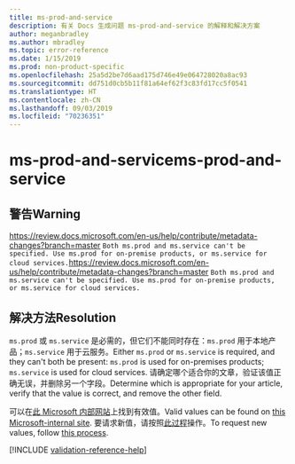 ```yaml
---
title: ms-prod-and-service
description: 有关 Docs 生成问题 ms-prod-and-service 的解释和解决方案
author: meganbradley
ms.author: mbradley
ms.topic: error-reference
ms.date: 1/15/2019
ms.prod: non-product-specific
ms.openlocfilehash: 25a5d2be7d6aad175d746e49e064728020a8ac93
ms.sourcegitcommit: dd751d0cb5b11f81a64ef62f3c83fd17cc5f0541
ms.translationtype: HT
ms.contentlocale: zh-CN
ms.lasthandoff: 09/03/2019
ms.locfileid: "70236351"
---
```

# <a name="ms-prod-and-service"></a><span data-ttu-id="4867f-103">ms-prod-and-service</span><span class="sxs-lookup"><span data-stu-id="4867f-103">ms-prod-and-service</span></span>

## <a name="warning"></a><span data-ttu-id="4867f-104">警告</span><span class="sxs-lookup"><span data-stu-id="4867f-104">Warning</span></span>
<span data-ttu-id="4867f-105">https://review.docs.microsoft.com/en-us/help/contribute/metadata-changes?branch=master `Both ms.prod and ms.service can't be specified. Use ms.prod for on-premise products, or ms.service for cloud services.`</span><span class="sxs-lookup"><span data-stu-id="4867f-105">https://review.docs.microsoft.com/en-us/help/contribute/metadata-changes?branch=master `Both ms.prod and ms.service can't be specified. Use ms.prod for on-premise products, or ms.service for cloud services.`</span></span>

## <a name="resolution"></a><span data-ttu-id="4867f-106">解决方法</span><span class="sxs-lookup"><span data-stu-id="4867f-106">Resolution</span></span>

<span data-ttu-id="4867f-107">`ms.prod` 或 `ms.service` 是必需的，但它们不能同时存在：`ms.prod` 用于本地产品；`ms.service` 用于云服务。</span><span class="sxs-lookup"><span data-stu-id="4867f-107">Either `ms.prod` or `ms.service` is required, and they can't both be present: `ms.prod` is used for on-premises products; `ms.service` is used for cloud services.</span></span> <span data-ttu-id="4867f-108">请确定哪个适合你的文章，验证该值正确无误，并删除另一个字段。</span><span class="sxs-lookup"><span data-stu-id="4867f-108">Determine which is appropriate for your article, verify that the value is correct, and remove the other field.</span></span>

<span data-ttu-id="4867f-109">可以在[此 Microsoft 内部网站](https://docsmetadatatool.azurewebsites.net/allowlists)上找到有效值。</span><span class="sxs-lookup"><span data-stu-id="4867f-109">Valid values can be found on [this Microsoft-internal site](https://docsmetadatatool.azurewebsites.net/allowlists).</span></span> <span data-ttu-id="4867f-110">要请求新值，请按照[此过程](https://review.docs.microsoft.com/en-us/help/contribute/metadata-changes?branch=master)操作。</span><span class="sxs-lookup"><span data-stu-id="4867f-110">To request new values, follow [this process](https://review.docs.microsoft.com/en-us/help/contribute/metadata-changes?branch=master).</span></span>

<!--make sure to add this file to your includes folder and verify the path-->
[!INCLUDE [validation-reference-help](includes/validation-reference-help.md)]
